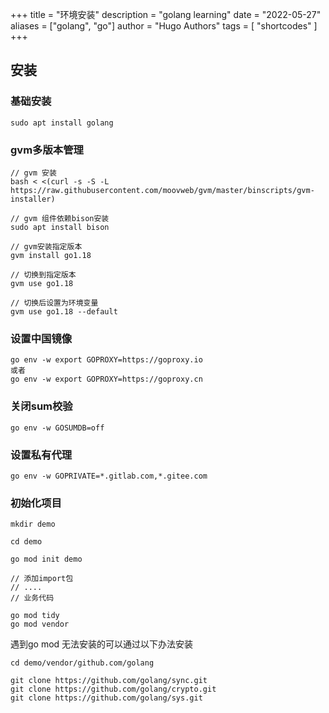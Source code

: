 +++
title = "环境安装"
description = "golang learning"
date = "2022-05-27"
aliases = ["golang", "go"]
author = "Hugo Authors"
tags = [
"shortcodes"
]
+++

## 安装

### 基础安装
```shell
sudo apt install golang
```
### gvm多版本管理
```shell
// gvm 安装
bash < <(curl -s -S -L https://raw.githubusercontent.com/moovweb/gvm/master/binscripts/gvm-installer)

// gvm 组件依赖bison安装
sudo apt install bison

// gvm安装指定版本
gvm install go1.18

// 切换到指定版本
gvm use go1.18

// 切换后设置为环境变量
gvm use go1.18 --default
```

### 设置中国镜像
```shell
go env -w export GOPROXY=https://goproxy.io
或者
go env -w export GOPROXY=https://goproxy.cn
```

### 关闭sum校验
```shell
go env -w GOSUMDB=off
```

### 设置私有代理
```shell
go env -w GOPRIVATE=*.gitlab.com,*.gitee.com
```

### 初始化项目
```shell
mkdir demo

cd demo

go mod init demo

// 添加import包
// ....
// 业务代码 

go mod tidy
go mod vendor
```

遇到go mod 无法安装的可以通过以下办法安装
```shell
cd demo/vendor/github.com/golang

git clone https://github.com/golang/sync.git
git clone https://github.com/golang/crypto.git
git clone https://github.com/golang/sys.git
```